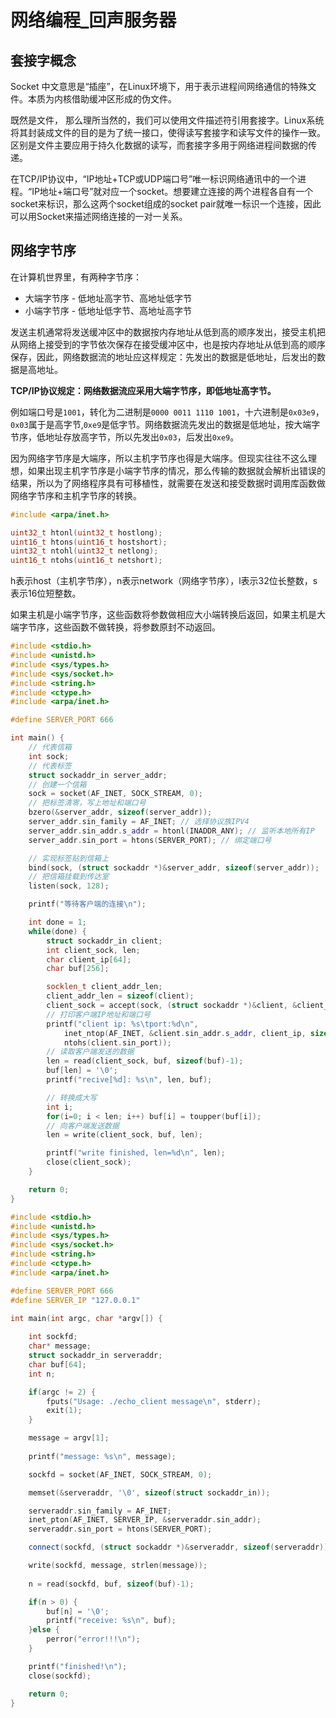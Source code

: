 # 网络编程_回声服务器

## 套接字概念

Socket  中文意思是“插座”，在Linux环境下，用于表示进程间网络通信的特殊文件。本质为内核借助缓冲区形成的伪文件。

既然是文件， 那么理所当然的，我们可以使用文件描述符引用套接字。Linux系统将其封装成文件的目的是为了统一接口，使得读写套接字和读写文件的操作一致。区别是文件主要应用于持久化数据的读写，而套接字多用于网络进程间数据的传递。

在TCP/IP协议中，“IP地址+TCP或UDP端口号”唯一标识网络通讯中的一个进程。“IP地址+端口号”就对应一个socket。想要建立连接的两个进程各自有一个socket来标识，那么这两个socket组成的socket pair就唯一标识一个连接，因此可以用Socket来描述网络连接的一对一关系。

## 网络字节序

在计算机世界里，有两种字节序：

* 大端字节序 - 低地址高字节、高地址低字节
* 小端字节序 - 低地址低字节、高地址高字节

发送主机通常将发送缓冲区中的数据按内存地址从低到高的顺序发出，接受主机把从网络上接受到的字节依次保存在接受缓冲区中，也是按内存地址从低到高的顺序保存，因此，网络数据流的地址应这样规定：先发出的数据是低地址，后发出的数据是高地址。

**TCP/IP协议规定：网络数据流应采用大端字节序，即低地址高字节。**

例如端口号是`1001`，转化为二进制是`0000 0011 1110 1001`，十六进制是`0x03e9`，`0x03`属于是高字节,`0xe9`是低字节。网络数据流先发出的数据是低地址，按大端字节序，低地址存放高字节，所以先发出`0x03`，后发出`0xe9`。

因为网络字节序是大端序，所以主机字节序也得是大端序。但现实往往不这么理想，如果出现主机字节序是小端字节序的情况，那么传输的数据就会解析出错误的结果，所以为了网络程序具有可移植性，就需要在发送和接受数据时调用库函数做网络字节序和主机字节序的转换。

```cpp
#include <arpa/inet.h>

uint32_t htonl(uint32_t hostlong);
uint16_t htons(uint16_t hostshort);
uint32_t ntohl(uint32_t netlong);
uint16_t ntohs(uint16_t netshort);
```

h表示host（主机字节序），n表示network（网络字节序），l表示32位长整数，s表示16位短整数。

如果主机是小端字节序，这些函数将参数做相应大小端转换后返回，如果主机是大端字节序，这些函数不做转换，将参数原封不动返回。

```cpp
#include <stdio.h>
#include <unistd.h>
#include <sys/types.h>
#include <sys/socket.h>
#include <string.h>
#include <ctype.h>
#include <arpa/inet.h>

#define SERVER_PORT 666

int main() {
    // 代表信箱
    int sock;
    // 代表标签
    struct sockaddr_in server_addr;
    // 创建一个信箱
    sock = socket(AF_INET, SOCK_STREAM, 0);    
    // 把标签清零，写上地址和端口号
    bzero(&server_addr, sizeof(server_addr));
    server_addr.sin_family = AF_INET; // 选择协议族IPV4
    server_addr.sin_addr.s_addr = htonl(INADDR_ANY); // 监听本地所有IP
    server_addr.sin_port = htons(SERVER_PORT); // 绑定端口号

    // 实现标签贴到信箱上
    bind(sock, (struct sockaddr *)&server_addr, sizeof(server_addr));
	// 把信箱挂载到传达室
    listen(sock, 128);

    printf("等待客户端的连接\n");

    int done = 1;
    while(done) {
        struct sockaddr_in client;
        int client_sock, len;
        char client_ip[64];
        char buf[256];	

        socklen_t client_addr_len;
        client_addr_len = sizeof(client);
        client_sock = accept(sock, (struct sockaddr *)&client, &client_addr_len);
		// 打印客户端IP地址和端口号
        printf("client ip: %s\tport:%d\n",
            inet_ntop(AF_INET, &client.sin_addr.s_addr, client_ip, sizeof(client_ip)),
            ntohs(client.sin_port));
		// 读取客户端发送的数据
        len = read(client_sock, buf, sizeof(buf)-1);
        buf[len] = '\0';
        printf("recive[%d]: %s\n", len, buf);

        // 转换成大写
        int i;
        for(i=0; i < len; i++) buf[i] = toupper(buf[i]);
 		// 向客户端发送数据
        len = write(client_sock, buf, len);

        printf("write finished, len=%d\n", len);
        close(client_sock);	    
    }

    return 0;
}
```

```cpp
#include <stdio.h>
#include <unistd.h>
#include <sys/types.h>
#include <sys/socket.h>
#include <string.h>
#include <ctype.h>
#include <arpa/inet.h>

#define SERVER_PORT 666
#define SERVER_IP "127.0.0.1"

int main(int argc, char *argv[]) {
    
    int sockfd;
    char* message;
    struct sockaddr_in serveraddr;
    char buf[64];
    int n;

    if(argc != 2) {
        fputs("Usage: ./echo_client message\n", stderr);
        exit(1);
    }

    message = argv[1];
    
    printf("message: %s\n", message);

    sockfd = socket(AF_INET, SOCK_STREAM, 0);

    memset(&serveraddr, '\0', sizeof(struct sockaddr_in));

    serveraddr.sin_family = AF_INET;
    inet_pton(AF_INET, SERVER_IP, &serveraddr.sin_addr);    
    serveraddr.sin_port = htons(SERVER_PORT);

    connect(sockfd, (struct sockaddr *)&serveraddr, sizeof(serveraddr));

    write(sockfd, message, strlen(message));
    
    n = read(sockfd, buf, sizeof(buf)-1);

    if(n > 0) {
        buf[n] = '\0';
        printf("receive: %s\n", buf);
    }else {
        perror("error!!!\n");
    }    

    printf("finished!\n");
    close(sockfd);

    return 0;
}
```

